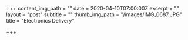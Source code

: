 +++
content_img_path = ""
date = 2020-04-10T07:00:00Z
excerpt = ""
layout = "post"
subtitle = ""
thumb_img_path = "/images/IMG_0687.JPG"
title = "Electronics Delivery"

+++
